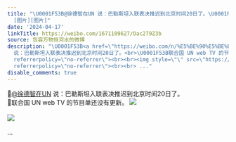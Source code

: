 ```yaml
---
title: "\U0001F53B@徐德智在UN 说：巴勒斯坦入联表决推迟到北京时间20日了。\U0001F53B联合国 UN web TV 的节目单还没有更新。
  [图片][图片]"
date: '2024-04-17'
linkTitle: https://weibo.com/1671109627/Oac279Z3b
source: 包容万物恒河水的微博
description: "\U0001F53B<a href=\"https://weibo.com/n/%E5%BE%90%E5%BE%B7%E6%99%BA%E5%9C%A8UN\">@徐德智在UN</a>
  说：巴勒斯坦入联表决推迟到北京时间20日了。<br>\U0001F53B联合国 UN web TV 的节目单还没有更新。 <img style=\"\" src=\"https://tvax3.sinaimg.cn/large/639b1bfbly1hou9f0yj11j212m0tkqii.jpg\"
  referrerpolicy=\"no-referrer\"><br><br><img style=\"\" src=\"https://tvax4.sinaimg.cn/large/639b1bfbly1hou9glboazj20hx06zq4g.jpg\"
  referrerpolicy=\"no-referrer\"><br><br> ..."
disable_comments: true
---
```

🔻<a href="https://weibo.com/n/%E5%BE%90%E5%BE%B7%E6%99%BA%E5%9C%A8UN">@徐德智在UN</a> 说：巴勒斯坦入联表决推迟到北京时间20日了。<br>🔻联合国 UN web TV 的节目单还没有更新。 <img style="" src="https://tvax3.sinaimg.cn/large/639b1bfbly1hou9f0yj11j212m0tkqii.jpg" referrerpolicy="no-referrer"><br><br><img style="" src="https://tvax4.sinaimg.cn/large/639b1bfbly1hou9glboazj20hx06zq4g.jpg" referrerpolicy="no-referrer"><br><br> ...